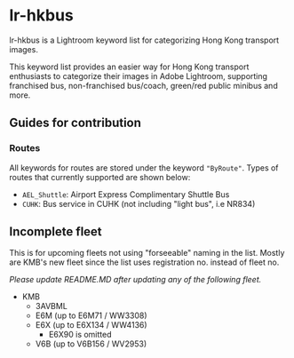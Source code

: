 # lr-hkbus

lr-hkbus is a Lightroom keyword list for categorizing Hong Kong transport images.

This keyword list provides an easier way for Hong Kong transport enthusiasts to categorize their images in Adobe Lightroom, supporting franchised bus, non-franchised bus/coach, green/red public minibus and more.

## Guides for contribution

### Routes

All keywords for routes are stored under the keyword `"ByRoute"`. Types of routes that currently supported are shown below:

* `AEL_Shuttle`:	Airport Express Complimentary Shuttle Bus
* `CUHK`:			Bus service in CUHK (not including "light bus", i.e NR834)

## Incomplete fleet

This is for upcoming fleets not using "forseeable" naming in the list. Mostly are KMB's new fleet since the list uses registration no. instead of fleet no.

*Please update README.MD after updating any of the following fleet.*

* KMB
  * 3AVBML
  * E6M (up to E6M71 / WW3308)
  * E6X (up to E6X134 / WW4136)
    * E6X90 is omitted
  * V6B (up to V6B156 / WV2953)